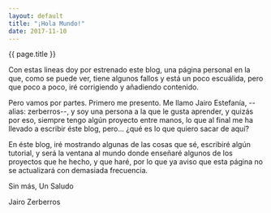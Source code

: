 ```yaml
---
layout: default
title: "¡Hola Mundo!"
date: 2017-11-10
---
```



{{ page.title  }}


Con estas lineas doy por estrenado este blog, una página personal en la que, como se puede ver, tiene algunos fallos y está un poco escuálida, pero que poco a poco, iré corrigiendo y añadiendo contenido.

Pero vamos por partes. Primero me presento. Me llamo Jairo Estefanía, --alias: zerberros--, y soy una persona a la que le gusta aprender, y quizás por eso, siempre tengo algún proyecto entre manos, lo que al final me ha llevado a escribir éste blog, pero... ¿qué es lo que quiero sacar de aquí?

En éste blog, iré mostrando algunas de las cosas que sé, escribiré algún tutorial, y será la ventana al mundo donde enseñaré algunos de los proyectos que he hecho, y que haré, por lo que ya aviso que esta página no se actualizará con demasiada frecuencia.


Sin más, Un Saludo 

Jairo Zerberros    
